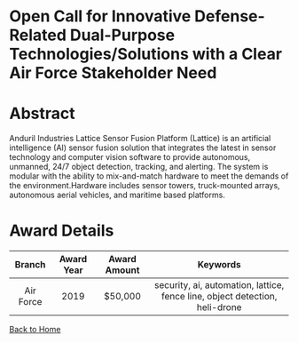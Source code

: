 
Open Call for Innovative Defense-Related Dual-Purpose Technologies/Solutions with a Clear Air Force Stakeholder Need
====================================================================================================================

# Abstract


Anduril Industries Lattice Sensor Fusion Platform (Lattice) is an artificial intelligence (AI) sensor fusion solution that integrates the latest in sensor technology and computer vision software to provide autonomous, unmanned, 24/7 object detection, tracking, and alerting. The system is modular with the ability to mix-and-match hardware to meet the demands of the environment.Hardware includes sensor towers, truck-mounted arrays, autonomous aerial vehicles, and maritime based platforms.  

# Award Details

|Branch|Award Year|Award Amount|Keywords|
| :---: | :---: | :---: | :---: |
|Air Force|2019|$50,000|security, ai, automation, lattice, fence line, object detection, heli-drone|
  
  


[Back to Home](https://github.com/chrischow/dod_sbir_awards#15)